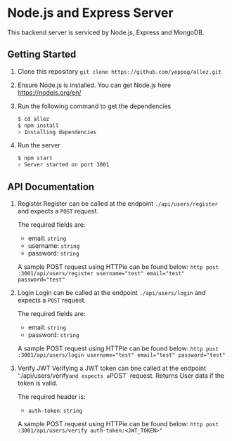 # Node.js and Express Server

This backend server is serviced by Node.js, Express and MongoDB.

## Getting Started

1. Clone this repository
    `git clone https://github.com/yeppog/allez.git`

2. Ensure Node.js is installed. You can get Node.js here <https://nodejs.org/en/>

3. Run the following command to get the dependencies

    ```bash
    $ cd allez
    $ npm install
    > Installing dependencies
    ```

4. Run the server

    ```bash
    $ npm start
    > Server started on port 3001
    ```

## API Documentation

1. Register
    Register can be called at the endpoint `./api/users/register` and expects a `POST` request.

    The required fields are:
    - email: `string`
    - username: `string`
    - password: `string`

    A sample POST request using HTTPie can be found below:
    `http post :3001/api/users/register username="test" email="test" password="test"`

2. Login
    Login can be called at the endpoint `./api/users/login` and expects a `POST` request.

    The required fields are:
    - email: `string`
    - password: `string`

    A sample POST request using HTTPie can be found below:
    `http post :3001/api/users/login username="test" email="test" password="test"`

3. Verify JWT
    Verifying a JWT token can bne called at the endpoint './api/users/verify` and expects a `POST` request. Returns User data if the token is valid.

    The required header is:
    - `auth-token`: `string`

    A sample POST request using HTTPie can be found below:
    `http post :3001/api/users/verify auth-token:<JWT_TOKEN>"`
